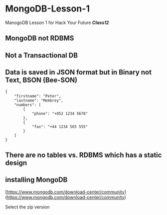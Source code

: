 # MongoDB-Lesson-1
ManogoDB Lesson 1 for Hack Your Future ***Class12***

## MongoDB not RDBMS

## Not a Transactional DB

## Data is saved in JSON format but in Binary not Text, BSON (Bee-SON)

```
{
    "firstname": "Peter",
    "lastname": "Membrey",
    "numbers": [
        {
            "phone": "+852 1234 5678"
        },
        {
            "fax": "+44 1234 565 555"
        }
    ]
}
``` 

## There are no tables vs. RDBMS which has a static design 

## installing MongoDB

[https://www.mongodb.com/download-center/community] (https://www.mongodb.com/download-center/community)

Select the zip version

